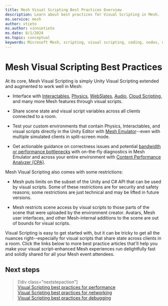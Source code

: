 ```yaml
---
title: Mesh Visual Scripting Best Practices Overview
description: Learn about best practices for Visual Scripting in Mesh.
ms.service: mesh
author: vtieto
ms.author: vinnietieto
ms.date: 8/1/2024
ms.topic: conceptual
keywords: Microsoft Mesh, scripting, visual scripting, coding, nodes, units, graphs, Mesh, best practices
---
```


# Mesh Visual Scripting Best Practices

At its core, Mesh Visual Scripting is simply Unity Visual Scripting extended and augmented to work well in Mesh:  

- Interface with [Interactables](../../../enhance-your-environment/avatar-and-object-interactions/interactables.md), [Physics](../../../enhance-your-environment/physics/mesh-physics-overview.md), [WebSlates](../../../enhance-your-environment/webcontent.md), [Audio](../../../enhance-your-environment/play-audio-in-mesh.md), [Cloud Scripting](../../cloud-scripting/cloud-scripting-basic-concepts.md), and many more Mesh features through visual scripts.

- Share scene state and visual script variables across all clients connected to a room.  

- Test your custom environments that contain Physics, Interactables, and visual scripts directly in the  Unity Editor with [Mesh Emulator](../../../debug-and-optimize-performance/mesh-emulator.md)--even with multiple simulated clients in split-screen mode.  

- Get actionable guidance on correctness issues and potential [bandwidth or performance bottlenecks](./visual-scripting-best-practices-debugging.md) with on-the-fly diagnostics in Mesh Emulator and across your entire environment with [Content Performance Analyzer (CPA)](../../../debug-and-optimize-performance/cpa.md).

Mesh Visual Scripting also comes with some restrictions:

- Mesh puts limits on the subset of the Unity and C# API that can be used by visual scripts. Some of these restrictions are for security and safety reasons; some restrictions are just technical and may be lifted in future versions.

- Mesh restricts scene access by visual scripts to those parts of the scene that were uploaded by the environment creator. Avatars, Mesh user interfaces, and other Mesh-internal additions to the scene are out of bounds for visual scripts.

Visual Scripting is easy to get started with, but it can be tricky to get all the nuances right--especially for visual scripts that share state across clients in a room. Click the links below to more best practice articles that'll help you make your visual script-enhanced Mesh experiences run delightfully fast and solidly shared for all your Mesh event attendees.

## Next steps

> [!div class="nextstepaction"]  
> [Visual Scripting best practices for performance](./visual-scripting-best-practices-performance.md)  
> [Visual Scripting best practices for networking](./visual-scripting-best-practices-networking.md)  
> [Visual Scripting best practices for debugging](./visual-scripting-best-practices-debugging.md)




